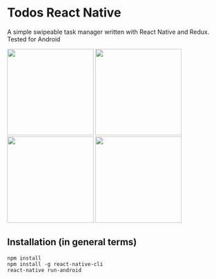 # Todos React Native

A simple swipeable task manager written with React Native and Redux. Tested for Android

<img src="https://preview.ibb.co/hfPDMR/Screenshot_2017_10_25_12_15_06_775_com_todoreactnative.png" width="200"> <img src="https://preview.ibb.co/n0mGam/Screenshot_2017_10_25_12_13_57_361_com_todoreactnative.png" width="200"> <img src="https://preview.ibb.co/hkgJMR/photo_2017_10_25_14_25_51.jpg" width="200">
<img src="https://preview.ibb.co/meqngR/Screenshot_2017_10_25_12_14_31_320_com_todoreactnative.png" width="200">

## Installation (in general terms)
```
npm install
npm install -g react-native-cli
react-native run-android
```
